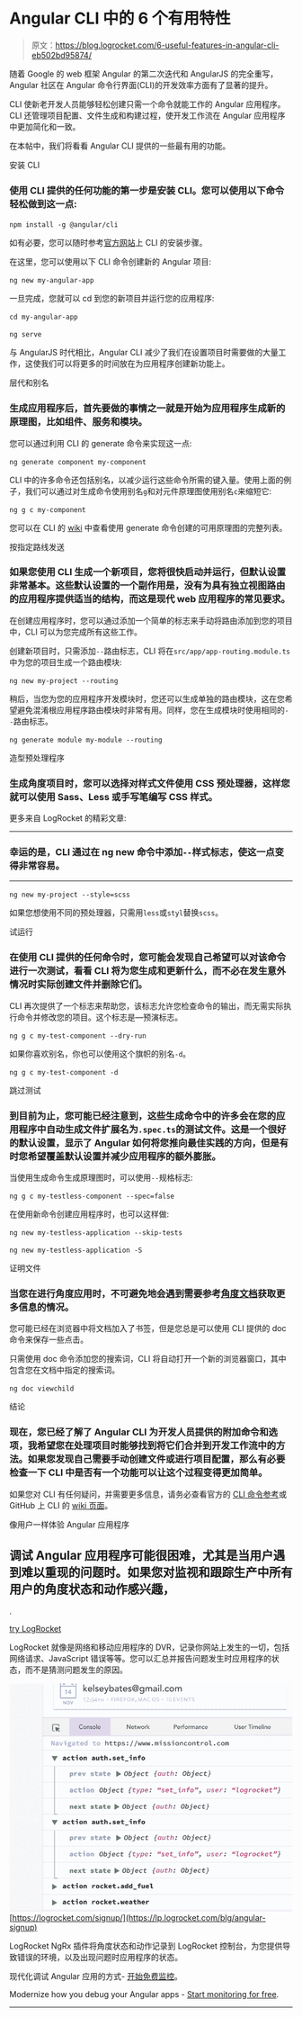 # Angular CLI 中的 6 个有用特性

> 原文：<https://blog.logrocket.com/6-useful-features-in-angular-cli-eb502bd95874/>

随着 Google 的 web 框架 Angular 的第二次迭代和 AngularJS 的完全重写，Angular 社区在 Angular 命令行界面(CLI)的开发效率方面有了显著的提升。

CLI 使新老开发人员能够轻松创建只需一个命令就能工作的 Angular 应用程序。CLI 还管理项目配置、文件生成和构建过程，使开发工作流在 Angular 应用程序中更加简化和一致。

在本帖中，我们将看看 Angular CLI 提供的一些最有用的功能。

安装 CLI

### 使用 CLI 提供的任何功能的第一步是安装 CLI。您可以使用以下命令轻松做到这一点:

`npm install -g @angular/cli`

如有必要，您可以随时参考[官方网站](https://cli.angular.io/)上 CLI 的安装步骤。

在这里，您可以使用以下 CLI 命令创建新的 Angular 项目:

`ng new my-angular-app`

一旦完成，您就可以 cd 到您的新项目并运行您的应用程序:

`cd my-angular-app`

`ng serve`

与 AngularJS 时代相比，Angular CLI 减少了我们在设置项目时需要做的大量工作，这使我们可以将更多的时间放在为应用程序创建新功能上。

层代和别名

### 生成应用程序后，首先要做的事情之一就是开始为应用程序生成新的原理图，比如组件、服务和模块。

您可以通过利用 CLI 的 generate 命令来实现这一点:

`ng generate component my-component`

CLI 中的许多命令还包括别名，以减少运行这些命令所需的键入量。使用上面的例子，我们可以通过对生成命令使用别名`g`和对元件原理图使用别名`c`来缩短它:

`ng g c my-component`

您可以在 CLI 的 [wiki](https://github.com/angular/angular-cli/wiki/generate#available-schematics) 中查看使用 generate 命令创建的可用原理图的完整列表。

按指定路线发送

### 如果您使用 CLI 生成一个新项目，您将很快启动并运行，但默认设置非常基本。这些默认设置的一个副作用是，没有为具有独立视图路由的应用程序提供适当的结构，而这是现代 web 应用程序的常见要求。

在创建应用程序时，您可以通过添加一个简单的标志来手动将路由添加到您的项目中，CLI 可以为您完成所有这些工作。

创建新项目时，只需添加`--`路由标志，CLI 将在`src/app/app-routing.module.ts`中为您的项目生成一个路由模块:

`ng new my-project --routing`

稍后，当您为您的应用程序开发模块时，您还可以生成单独的路由模块，这在您希望避免混淆根应用程序路由模块时非常有用。同样，您在生成模块时使用相同的`--`路由标志。

`ng generate module my-module --routing`

造型预处理程序

### 生成角度项目时，您可以选择对样式文件使用 CSS 预处理器，这样您就可以使用 Sass、Less 或手写笔编写 CSS 样式。

更多来自 LogRocket 的精彩文章:

* * *

### 幸运的是，CLI 通过在 ng new 命令中添加`--`样式标志，使这一点变得非常容易。

* * *

`ng new my-project --style=scss`

如果您想使用不同的预处理器，只需用`less`或`styl`替换`scss`。

试运行

### 在使用 CLI 提供的任何命令时，您可能会发现自己希望可以对该命令进行一次测试，看看 CLI 将为您生成和更新什么，而不必在发生意外情况时实际创建文件并删除它们。

CLI 再次提供了一个标志来帮助您，该标志允许您检查命令的输出，而无需实际执行命令并修改您的项目。这个标志是—预演标志。

`ng g c my-test-component --dry-run`

如果你喜欢别名，你也可以使用这个旗帜的别名`-d`。

`ng g c my-test-component -d`

跳过测试

### 到目前为止，您可能已经注意到，这些生成命令中的许多会在您的应用程序中自动生成文件扩展名为`.spec.ts`的测试文件。这是一个很好的默认设置，显示了 Angular 如何将您推向最佳实践的方向，但是有时您希望覆盖默认设置并减少应用程序的额外膨胀。

当使用生成命令生成原理图时，可以使用`--`规格标志:

`ng g c my-testless-component --spec=false`

在使用新命令创建应用程序时，也可以这样做:

`ng new my-testless-application --skip-tests`

`ng new my-testless-application -S`

证明文件

### 当您在进行角度应用时，不可避免地会遇到需要参考[角度文档](https://angular.io/docs)获取更多信息的情况。

您可能已经在浏览器中将文档加入了书签，但是您总是可以使用 CLI 提供的 doc 命令来保存一些点击。

只需使用 doc 命令添加您的搜索词，CLI 将自动打开一个新的浏览器窗口，其中包含您在文档中指定的搜索词。

`ng doc viewchild`

结论

### 现在，您已经了解了 Angular CLI 为开发人员提供的附加命令和选项，我希望您在处理项目时能够找到将它们合并到开发工作流中的方法。如果您发现自己需要手动创建文件或进行项目配置，那么有必要检查一下 CLI 中是否有一个功能可以让这个过程变得更加简单。

如果您对 CLI 有任何疑问，并需要更多信息，请务必查看官方的 [CLI 命令参考](https://angular.io/cli)或 GitHub 上 CLI 的 [wiki 页面](https://github.com/angular/angular-cli/wiki)。

像用户一样体验 Angular 应用程序

## 调试 Angular 应用程序可能很困难，尤其是当用户遇到难以重现的问题时。如果您对监视和跟踪生产中所有用户的角度状态和动作感兴趣，

.

[try LogRocket](https://lp.logrocket.com/blg/angular-signup)

LogRocket 就像是网络和移动应用程序的 DVR，记录你网站上发生的一切，包括网络请求、JavaScript 错误等等。您可以汇总并报告问题发生时应用程序的状态，而不是猜测问题发生的原因。

[![LogRocket Dashboard Free Trial Banner](img/2794ac39244976f37c4941d9a910be23.png)](https://lp.logrocket.com/blg/angular-signup)[https://logrocket.com/signup/](https://lp.logrocket.com/blg/angular-signup)

LogRocket NgRx 插件将角度状态和动作记录到 LogRocket 控制台，为您提供导致错误的环境，以及出现问题时应用程序的状态。

现代化调试 Angular 应用的方式- [开始免费监控](https://lp.logrocket.com/blg/angular-signup)。

Modernize how you debug your Angular apps - [Start monitoring for free](https://lp.logrocket.com/blg/angular-signup).

* * *